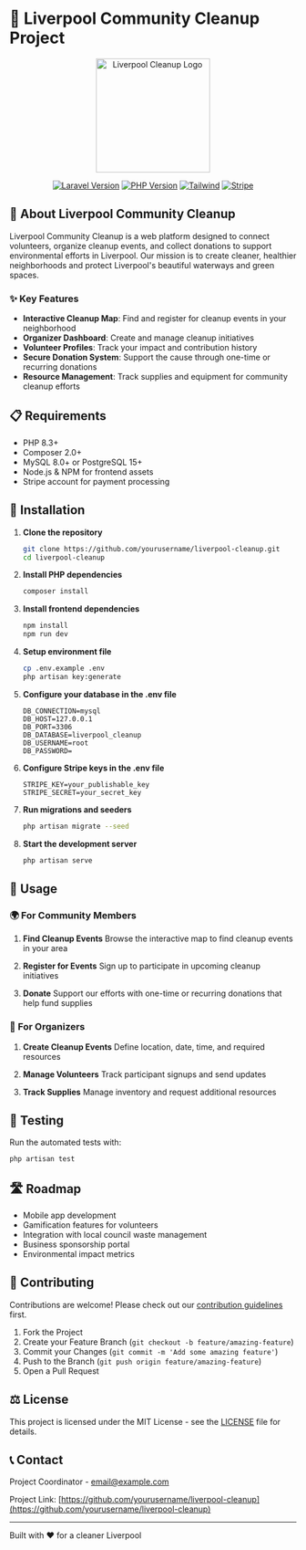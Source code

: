 # 🌿 Liverpool Community Cleanup Project

<p align="center">
  <img src="public/images/logo.svg" width="200" alt="Liverpool Cleanup Logo">
</p>

<p align="center">
  <a href="https://laravel.com"><img src="https://img.shields.io/badge/Laravel-v12.10.2-FF2D20?style=for-the-badge&logo=laravel" alt="Laravel Version"></a>
  <a href="https://www.php.net"><img src="https://img.shields.io/badge/PHP-v8.3.9-777BB4?style=for-the-badge&logo=php" alt="PHP Version"></a>
  <a href="https://tailwindcss.com"><img src="https://img.shields.io/badge/Tailwind-v3.0-38B2AC?style=for-the-badge&logo=tailwind-css" alt="Tailwind"></a>
  <a href="https://stripe.com"><img src="https://img.shields.io/badge/Payments-Stripe-635BFF?style=for-the-badge&logo=stripe" alt="Stripe"></a>
</p>

## 🌊 About Liverpool Community Cleanup

Liverpool Community Cleanup is a web platform designed to connect volunteers, organize cleanup events, and collect donations to support environmental efforts in Liverpool. Our mission is to create cleaner, healthier neighborhoods and protect Liverpool's beautiful waterways and green spaces.

### ✨ Key Features

- **Interactive Cleanup Map**: Find and register for cleanup events in your neighborhood
- **Organizer Dashboard**: Create and manage cleanup initiatives
- **Volunteer Profiles**: Track your impact and contribution history
- **Secure Donation System**: Support the cause through one-time or recurring donations
- **Resource Management**: Track supplies and equipment for community cleanup efforts

## 📋 Requirements

- PHP 8.3+
- Composer 2.0+
- MySQL 8.0+ or PostgreSQL 15+
- Node.js & NPM for frontend assets
- Stripe account for payment processing

## 🚀 Installation

1. **Clone the repository**
   ```bash
   git clone https://github.com/yourusername/liverpool-cleanup.git
   cd liverpool-cleanup
   ```

2. **Install PHP dependencies**
   ```bash
   composer install
   ```

3. **Install frontend dependencies**
   ```bash
   npm install
   npm run dev
   ```

4. **Setup environment file**
   ```bash
   cp .env.example .env
   php artisan key:generate
   ```

5. **Configure your database in the .env file**
   ```
   DB_CONNECTION=mysql
   DB_HOST=127.0.0.1
   DB_PORT=3306
   DB_DATABASE=liverpool_cleanup
   DB_USERNAME=root
   DB_PASSWORD=
   ```

6. **Configure Stripe keys in the .env file**
   ```
   STRIPE_KEY=your_publishable_key
   STRIPE_SECRET=your_secret_key
   ```

7. **Run migrations and seeders**
   ```bash
   php artisan migrate --seed
   ```

8. **Start the development server**
   ```bash
   php artisan serve
   ```

## 📱 Usage

### 🌍 For Community Members

1. **Find Cleanup Events**
   Browse the interactive map to find cleanup events in your area

2. **Register for Events**
   Sign up to participate in upcoming cleanup initiatives

3. **Donate**
   Support our efforts with one-time or recurring donations that help fund supplies

### 👑 For Organizers

1. **Create Cleanup Events**
   Define location, date, time, and required resources

2. **Manage Volunteers**
   Track participant signups and send updates

3. **Track Supplies**
   Manage inventory and request additional resources

## 🧪 Testing

Run the automated tests with:

```bash
php artisan test
```

## 🛣️ Roadmap

- Mobile app development
- Gamification features for volunteers
- Integration with local council waste management
- Business sponsorship portal
- Environmental impact metrics

## 🤝 Contributing

Contributions are welcome! Please check out our [contribution guidelines](CONTRIBUTING.md) first.

1. Fork the Project
2. Create your Feature Branch (`git checkout -b feature/amazing-feature`)
3. Commit your Changes (`git commit -m 'Add some amazing feature'`)
4. Push to the Branch (`git push origin feature/amazing-feature`)
5. Open a Pull Request

## ⚖️ License

This project is licensed under the MIT License - see the [LICENSE](LICENSE) file for details.

## 📞 Contact

Project Coordinator - [email@example.com](mailto:email@example.com)

Project Link: [https://github.com/yourusername/liverpool-cleanup](https://github.com/yourusername/liverpool-cleanup)

---

Built with ❤️ for a cleaner Liverpool
